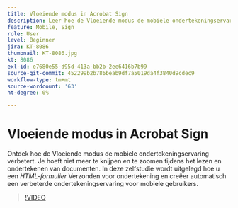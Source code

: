 ```yaml
---
title: Vloeiende modus in Acrobat Sign
description: Leer hoe de Vloeiende modus de mobiele ondertekeningservaring verbetert
feature: Mobile, Sign
role: User
level: Beginner
jira: KT-8086
thumbnail: KT-8086.jpg
kt: 8086
exl-id: e7680e55-d95d-413a-bb2b-2ee6416b7b99
source-git-commit: 452299b2b786beab9df7a5019da4f3840d9cdec9
workflow-type: tm+mt
source-wordcount: '63'
ht-degree: 0%

---
```


# Vloeiende modus in Acrobat Sign

Ontdek hoe de Vloeiende modus de mobiele ondertekeningservaring verbetert. Je hoeft niet meer te knijpen en te zoomen tijdens het lezen en ondertekenen van documenten. In deze zelfstudie wordt uitgelegd hoe u een _HTML-formulier_ Verzonden voor ondertekening en creëer automatisch een verbeterde ondertekeningservaring voor mobiele gebruikers.

>[!VIDEO](https://video.tv.adobe.com/v/333803?quality=12&learn=on&hidetitle=true)
